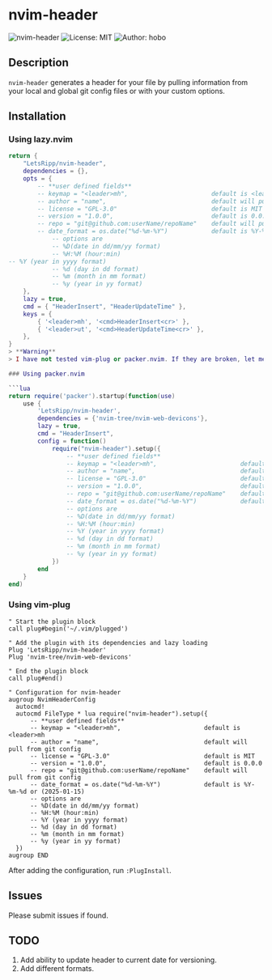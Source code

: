 # nvim-header

![nvim-header](https://img.shields.io/badge/nvim--header-v0.0.3-blue.svg)
![License: MIT](https://img.shields.io/badge/License-MIT-yellow.svg)
![Author: hobo](https://img.shields.io/badge/Author-hobo-green.svg)

## Description

`nvim-header` generates a header for your file by pulling information from your local and global git config files or with your custom options.

## Installation

### Using lazy.nvim

```lua
return {
    "LetsRipp/nvim-header",
    dependencies = {},
    opts = {
        -- **user defined fields**
        -- keymap = "<leader>mh",                       default is <leader>mh
        -- author = "name",                             default will pull from git config
        -- license = "GPL-3.0"                          default is MIT
        -- version = "1.0.0",                           default is 0.0.0
        -- repo = "git@github.com:userName/repoName"    default will pull from git config 
        -- date_format = os.date("%d-%m-%Y")            default is %Y-%m-%d or (2025-01-15) 
            -- options are
            -- %D(date in dd/mm/yy format)
            -- %H:%M (hour:min)
-- %Y (year in yyyy format)
            -- %d (day in dd format)
            -- %m (month in mm format) 
            -- %y (year in yy format)
    },
    lazy = true,
    cmd = { "HeaderInsert", "HeaderUpdateTime" },
    keys = {
        { '<leader>mh', '<cmd>HeaderInsert<cr>' },
        { '<leader>ut', '<cmd>HeaderUpdateTime<cr>' },
    },
}
> **Warning**
> I have not tested vim-plug or packer.nvim. If they are broken, let me know, I will fix it.

### Using packer.nvim

```lua
return require('packer').startup(function(use)
    use {
        'LetsRipp/nvim-header',
        dependencies = {'nvim-tree/nvim-web-devicons'},
        lazy = true,
        cmd = "HeaderInsert",
        config = function()
            require("nvim-header").setup({
                -- **user defined fields**
                -- keymap = "<leader>mh",                       default is <leader>mh
                -- author = "name",                             default will pull from git config
                -- license = "GPL-3.0"                          default is MIT
                -- version = "1.0.0",                           default is 0.0.0
                -- repo = "git@github.com:userName/repoName"    default will pull from git config 
                -- date_format = os.date("%d-%m-%Y")            default is %Y-%m-%d or (2025-01-15) 
                -- options are
                -- %D(date in dd/mm/yy format)
                -- %H:%M (hour:min)
                -- %Y (year in yyyy format)
                -- %d (day in dd format)
                -- %m (month in mm format) 
                -- %y (year in yy format)
            })
        end
    }
end)
```

### Using vim-plug

```vim
" Start the plugin block
call plug#begin('~/.vim/plugged')

" Add the plugin with its dependencies and lazy loading
Plug 'LetsRipp/nvim-header'
Plug 'nvim-tree/nvim-web-devicons'

" End the plugin block
call plug#end()

" Configuration for nvim-header
augroup NvimHeaderConfig
  autocmd!
  autocmd FileType * lua require("nvim-header").setup({
      -- **user defined fields**
      -- keymap = "<leader>mh",                       default is <leader>mh
      -- author = "name",                             default will pull from git config
      -- license = "GPL-3.0"                          default is MIT
      -- version = "1.0.0",                           default is 0.0.0
      -- repo = "git@github.com:userName/repoName"    default will pull from git config 
      -- date_format = os.date("%d-%m-%Y")            default is %Y-%m-%d or (2025-01-15) 
      -- options are
      -- %D(date in dd/mm/yy format)
      -- %H:%M (hour:min)
      -- %Y (year in yyyy format)
      -- %d (day in dd format)
      -- %m (month in mm format) 
      -- %y (year in yy format)
  })
augroup END
```

After adding the configuration, run `:PlugInstall`.

## Issues

Please submit issues if found.

## TODO

1. Add ability to update header to current date for versioning.
2. Add different formats.
```



